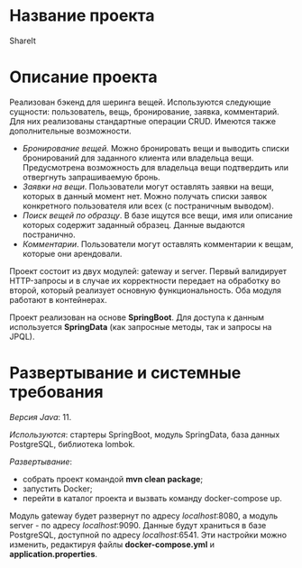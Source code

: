 # Название проекта
ShareIt

# Описание проекта
Реализован бэкенд для шеринга вещей. Используются следующие сущности: пользователь, вещь, бронирование, заявка, комментарий. Для них реализованы стандартные операции CRUD. Имеются также дополнительные возможности.
- *Бронирование вещей.* Можно бронировать вещи и выводить списки бронирований для заданного клиента или владельца вещи. Предусмотрена возможность для владельца вещи подтвердить или отвергнуть запрашиваемую бронь.
- *Заявки на вещи*. Пользователи могут оставлять заявки на вещи, которых в данный момент нет. Можно получать списки заявок конкретного пользователя или всех (с постраничным выводом).   
- *Поиск вещей по образцу*. В базе ищутся все вещи, имя или описание которых содержит заданный образец. Данные выдаются постранично.
- *Комментарии*. Пользователи могут оставлять комментарии к вещам, которые они арендовали.

Проект состоит из двух модулей: gateway и server. Первый валидирует HTTP-запросы и в случае их корректности передает на обработку во второй, который реализует основную функциональность. Оба модуля работают в контейнерах.

Проект реализован на основе **SpringBoot**. Для доступа к данным используется **SpringData** (как запросные методы, так и запросы на JPQL). 

# Развертывание и системные требования
*Версия Java*: 11. 

*Используются*: стартеры SpringBoot, модуль SpringData, база данных PostgreSQL, библиотека lombok. 

*Развертывание*: 
- собрать проект командой **mvn clean package**;
- запустить Docker; 
- перейти в каталог проекта и вызвать команду docker-compose up.

Модуль gateway будет развернут по адресу *localhost*:8080, а модуль server - по адресу *localhost*:9090. Данные будут храниться в базе PostgreSQL, доступной по адресу *localhost*:6541. Эти настройки можно изменить, редактируя файлы **docker-compose.yml** и **application.properties**. 
